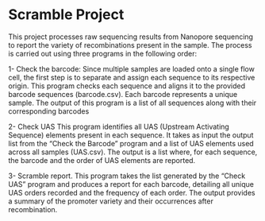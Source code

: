 # Scramble Project
This project processes raw sequencing results from Nanopore sequencing to report the variety of recombinations present in the sample. The process is carried out using three programs in the following order:

1- Check the barcode:
Since multiple samples are loaded onto a single flow cell, the first step is to separate and assign each sequence to its respective origin. This program checks each sequence and aligns it to the provided barcode sequences (barcode.csv). Each barcode represents a unique sample. The output of this program is a list of all sequences along with their corresponding barcodes

2- Check UAS
This program identifies all UAS (Upstream Activating Sequence) elements present in each sequence. It takes as input the output list from the “Check the Barcode” program and a list of UAS elements used across all samples (UAS.csv). The output is a list where, for each sequence, the barcode and the order of UAS elements are reported.

3- Scramble report.
This program takes the list generated by the “Check UAS” program and produces a report for each barcode, detailing all unique UAS orders recorded and the frequency of each order. The output provides a summary of the promoter variety and their occurrences after recombination.